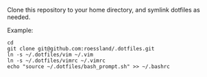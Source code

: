 Clone this repository to your home directory, and symlink dotfiles as needed.

Example:
```
cd
git clone git@github.com:roessland/.dotfiles.git
ln -s ~/.dotfiles/vim ~/.vim
ln -s ~/.dotfiles/vimrc ~/.vimrc
echo "source ~/.dotfiles/bash_prompt.sh" >> ~/.bashrc
```
